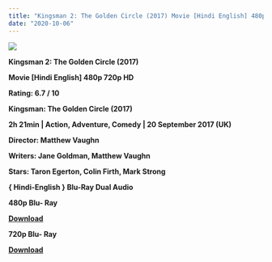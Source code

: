 ```yaml
---
title: "Kingsman 2: The Golden Circle (2017) Movie [Hindi English] 480p 720p"
date: "2020-10-06"
---
```


[**![](https://1.bp.blogspot.com/-L9WfsEkBBcU/XtYbheRYh0I/AAAAAAAACXI/ifa8M8_AbK4WH7A7D7YY3wpyI4zbdSmogCLcBGAsYHQ/s1600/kingsman2.jpg)**](https://1.bp.blogspot.com/-L9WfsEkBBcU/XtYbheRYh0I/AAAAAAAACXI/ifa8M8_AbK4WH7A7D7YY3wpyI4zbdSmogCLcBGAsYHQ/s1600/kingsman2.jpg)

**Kingsman 2: The Golden Circle (2017)**

**Movie \[Hindi English\] 480p 720p HD**

**Rating: 6.7 / 10** 

**Kingsman: The Golden Circle (2017)**

**2h 21min | Action, Adventure, Comedy | 20 September 2017 (UK)**

**Director: Matthew Vaughn**

**Writers: Jane Goldman, Matthew Vaughn**

**Stars: Taron Egerton, Colin Firth, Mark Strong**

 **{ Hindi-English } Blu-Ray Dual Audio**

**480p Blu- Ray**

**[Download](https://zee.gl/aTS3H)** 

**720p Blu- Ray**

[**Download**](https://zee.gl/mP6hhR)
